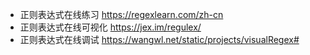 - 正则表达式在线练习 https://regexlearn.com/zh-cn
- 正则表达式在线可视化 https://jex.im/regulex/
- 正则表达式在线调试 https://wangwl.net/static/projects/visualRegex#
